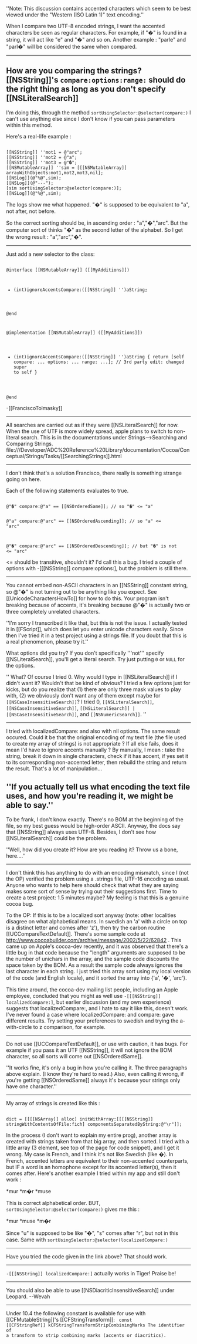 

''Note: This discussion contains accented characters which seem to be best viewed under the "Western (ISO Latin 1)" text encoding.''

When I compare two UTF-8 encoded strings, I want the accented characters be seen as regular characters.
For example, if "�" is found in a string, it will act like "e" and "�" and so on.
Another example : "parle" and "parl�" will be considered the same when compared.

----

How are you comparing the strings? [[NSString]]'s <code>compare:options:range:</code> should do the right thing as long as you don't specify [[NSLiteralSearch]]
----
I'm doing this, through the method <code>sortUsingSelector:@selector(compare:)</code> I can't use anything else since I don't know if you can pass parameters within this method.

Here's a real-life example :

<code>
[[NSString]] ''mot1 = @"arc";
[[NSString]] ''mot2 = @"a";
[[NSString]] ''mot3 = @"�";
[[NSMutableArray]] ''sim = [[[NSMutableArray]] arrayWithObjects:mot1,mot2,mot3,nil];
[[NSLog]](@"%@",sim);
[[NSLog]](@"---");
[sim sortUsingSelector:@selector(compare:)];
[[NSLog]](@"%@",sim);
</code>

The logs show me what happened. "�" is supposed to be equivalent to "a", not after, not before.

So the correct sorting should be, in ascending order : "a","�","arc".
But the computer sort of thinks "�" as the second letter of the alphabet. So I get the wrong result : "a","arc","�".

----

Just add a new selector to the class:

<code>
@interface [[NSMutableArray]] ([[MyAdditions]])

- (int)ignoreAccentsCompare:([[NSString]] '')aString;

@end

@implementation [[NSMutableArray]] ([[MyAdditions]])

- (int)ignoreAccentsCompare:([[NSString]] '')aString
{
 return [self compare: ... options: ... range: ...]; // 3rd party edit: changed super to self
}

@end
</code>

-[[FranciscoTolmasky]]

----

All searches are carried out as if they were [[NSLiteralSearch]] for now.  When the use of UTF is more widely spread, apple plans to switch to non-literal search.  This is in the documentations under Strings-->Searching and Comparing Strings.  file:///Developer/ADC%20Reference%20Library/documentation/Cocoa/Conceptual/Strings/Tasks/[[SearchingStrings]].html

----

I don't think that's a solution Francisco, there really is something strange going on here.  

Each of the following statements evaluates to true.

<code>
@"�" compare:@"a" == [[NSOrderedSame]]; // so "�" <= "a"

@"a" compare:@"arc" == [[NSOrderedAscending]]; // so "a" <= "arc"

@"�" compare:@"arc" == [[NSOrderedDescending]]; // but "�" is not <= "arc"
</code>

<= should be transitive, shouldn't it?  I'd call this a bug.  I tried a couple of options with -[[[NSString]] compare:options:], but the problem is still there.

----

You cannot embed non-ASCII characters in an [[NSString]] constant string, so @"�" is not turning out to be anything like you expect. See [[UnicodeCharactersHowTo]] for how to do this. Your program isn't breaking because of accents, it's breaking because @"�" is actually two or three completely unrelated characters.

''I'm sorry I transcribed it like that, but this is not the issue.  I actually tested it in [[FScript]], which does let you enter unicode characters easily.  Since then I've tried it in a test project using a strings file.  If you doubt that this is a real phenomenon, please try it.''

What options did you try? If you don't specifically '''not''' specify [[NSLiteralSearch]], you'll get a literal search. Try just putting <code>0</code> or <code>NULL</code> for the options.

''
What?  Of course I tried 0.  Why would I type in [[NSLiteralSearch]] if I didn't want it?  Wouldn't that be kind of obvious?  I tried a few options just for kicks, but do you realize that (1) there are only three mask values to play with, (2) we obviously don't want any of them except maybe for <code>[[NSCaseInsensitiveSearch]]</code>?  I tried 0, <code>[[NSLiteralSearch]]</code>, <code>[[NSCaseInsensitiveSearch]]</code>,  <code>[[NSLiteralSearch]] | [[NSCaseInsensitiveSearch]]</code>, and <code>[[NSNumericSearch]]</code>.
''

----
I tried with localizedCompare: and also with nil options. The same result occured.
Could it be that the original encoding of my text file (the file used to create my array of strings) is not appropriate ? If all else fails, does it mean I'd have to ignore accents manually ? By manually, I mean : take the string, break it down in single characters, check if it has accent, if yes set it to its corresponding non-accented letter, then rebuild the string and return the result. That's a lot of manipulation...

''If you actually tell us what encoding the text file uses, and how you're reading it, we might be able to say.''
----
To be frank, I don't know exactly. There's no BOM at the beginning of the file, so my best guess would be high-order ASCII. Anyway, the docs say that [[NSString]] always uses UTF-8. Besides, I don't see how [[NSLiteralSearch]] could be the problem.

''Well, how did you create it? How are you reading it? Throw us a bone, here....''

----

I don't think this has anything to do with an encoding mismatch, since I (not the OP) verified the problem using a .strings file, UTF-16 encoding as usual.  Anyone who wants to help here should check that what they are saying makes some sort of sense by trying out their suggestions first.  Time to create a test project:  1.5 minutes maybe?  My feeling is that this is a genuine cocoa bug.

To the OP:  If this is to be a localized sort anyway (note: other localities disagree on what alphabetical means.  In swedish an 'a' with a circle on top is a distinct letter and comes after 'z'), then try the carbon routine [[UCCompareTextDefault]].  There's some sample code at http://www.cocoabuilder.com/archive/message/2002/5/22/62842 .  This came up on Apple's cocoa-dev recently, and it was observed that there's a little bug in that code because the "length" arguments are supposed to be the number of unichars in the array, and the sample code discounts the space taken by the BOM.  As a result the sample code always ignores the last character in each string.  I just tried this array sort using my local version of the code (and English locale), and it sorted the array into {'a', '�', 'arc'}.

This time around, the cocoa-dev mailing list people, including an Apple employee, concluded that you might as well use <code>-[[[NSString]] localizedCompare:]</code>, but earlier discussion (and my own experience) suggests that localizedCompare:, and I hate to say it like this, doesn't work.  I've never found a case where localizedCompare: and compare: gave different results.  Try setting your preferences to swedish and trying the a-with-circle to z comparison, for example.

----

Do not use [[UCCompareTextDefault]], or use with caution, it has bugs. For example if you pass it an UTF [[NSString]], it will not ignore the BOM character, so all sorts will come out [[NSOrderedSame]].

''It works fine, it's only a bug in how you're calling it.  The three paragraphs above explain.  (I know they're hard to read.)  Also, even calling it wrong, if you're getting [[NSOrderedSame]] always it's because your strings only have one character.''

----

My array of strings is created like this :

<code>
dict = [[[[NSArray]] alloc] initWithArray:[[[[NSString]] stringWithContentsOfFile:fich] componentsSeparatedByString:@"\r"]];
</code>

In the process (I don't want to explain my entire prog), another array is created with strings taken from that big array, and then sorted. I tried with a little array (3 element, see top of the page for code snippet), and I get it wrong. My case is French, and I think it's not like Swedish (like �). In French, accented letters are equivalent to their non-accented counterparts, but IF a word is an homophone except for its accented letter(s), then it comes after. Here's another example I tried within my app and still don't work :

*mur
*m�r
*muse

This is correct alphabetical order. BUT, <code>sortUsingSelector:@selector(compare:)</code> gives me this :

*mur
*muse
*m�r

Since "u" is supposed to be like "�", "s" comes after "r", but not in this case. Same with <code>sortUsingSelector:@selector(localizedCompare:)</code>

----

Have you tried the code given in the link above?  That should work.

----

<code>-[[[NSString]] localizedCompare:]</code>  actually works in Tiger!  Praise be!

----

You should also be able to use [[NSDiacriticInsensitiveSearch]] under Leopard. --Wevah

----

Under 10.4 the following constant is available for use with [[CFMutableString]]'s [[CFStringTransform]]:
<code>
const [[CFStringRef]] kCFStringTransformStripCombiningMarks
The identifier of a transform to strip combining marks (accents or diacritics).
</code>